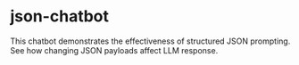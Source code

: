 # json-chatbot
This chatbot demonstrates the effectiveness of structured JSON prompting. See how changing JSON payloads affect LLM response.
